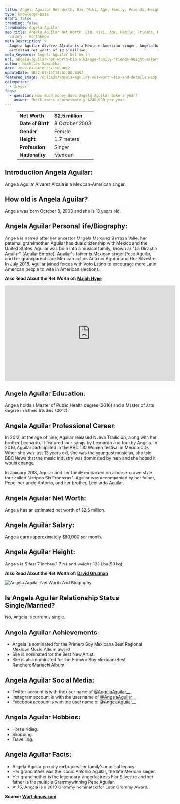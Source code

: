 ```yaml
---
title: Angela Aguilar Net Worth, Bio, Wiki, Age, Family, Friends, Height & Salary
type: knowledge-base
draft: false
trending: false
trendname: Angela Aguilar
seo_title: Angela Aguilar Net Worth, Bio, Wiki, Age, Family, Friends, Height &
  Salary - Worthknow
meta_Description: >
  Angela Aguilar Alvarez Alcala is a Mexican-American singer. Angela has an
  estimated net worth of $2.5 million.
meta_Keywords: Angela Aguilar Net Worth
url: angela-aguilar-net-worth-bio-wiki-age-family-friends-height-salary
author: Nicholas Samantha
date: 2022-04-04T05:57:50.801Z
updateDate: 2022-07-15T14:53:00.839Z
featured_Image: /uploads/angela-aguilar-net-worth-bio-and-details.webp
categories:
  - Singer
faqs:
  - question: How much money does Angela Aguilar make a year?
    answer: Sheck earns approximately $240,000 per year.
---
```

<figure class="wp-block-table is-style-stripes">
  <table>
    <tbody>
      <tr>
        <td>
          <strong>Net Worth</strong>
        </td>
        <td>
          <strong>$2.5 million</strong>
        </td>
      </tr>
      <tr>
        <td>
          <strong>Date of Birth</strong>
        </td>
        <td>8 October 2003</td>
      </tr>
      <tr>
        <td>
          <strong>Gender</strong>
        </td>
        <td>Female</td>
      </tr>
      <tr>
        <td>
          <strong>Height:</strong>
        </td>
        <td>1.7 meters</td>
      </tr>
      <tr>
        <td>
          <strong>Profession</strong>
        </td>
        <td>Singer</td>
      </tr>
      <tr>
        <td>
          <strong>Nationality</strong>
        </td>
        <td>Mexican</td>
      </tr>
    </tbody>
  </table>
</figure>

## **Introduction Angela Aguilar:**

Angela Aguilar Alvarez Alcala is a Mexican-American singer. 

## **How old is Angela Aguilar?**

Angela was born October 8, 2003 and she is 18 years old.

## **Angela Aguilar Personal life/Biography:**

Angela is named after her ancestor Mngela Marquez Barraza Valle, her paternal grandmother. Aguilar has dual citizenship with Mexico and the United States. Aguilar was born into a musical family, known as "La Dinastía Aguilar" (Aguilar Empire). Aguilar's father is Mexican singer Pepe Aguilar, and her grandparents are Mexican actors Antonio Aguilar and Flor Silvestre. In July 2018, Aguilar joined forces with Voto Latino to encourage more Latin American people to vote in American elections.

**Also Read About the Net Worth of: <a href="https://worthknow.com/majah-hype-net-worth-bio-wiki-age-family-friends-height-salary/" target="_blank" rel="noopener">Majah Hype</a>**

<iframe width="560" height="315" src="https://www.youtube.com/embed/IrqGkKjWL7k" title="YouTube video player" frameborder="0" allow="accelerometer; autoplay; clipboard-write; encrypted-media; gyroscope; picture-in-picture" allowfullscreen></iframe>

## **Angela Aguilar Education:**

Angela holds a Master of Public Health degree (2016) and a Master of Arts degree in Ethnic Studies (2013).

## **Angela Aguilar Professional Career:**

In 2012, at the age of nine, Aguilar released Nueva Tradicion, along with her brother Leonardo. It featured four songs by Leonardo and four by Angela. In 2016, Aguilar participated in the BBC 100 Women festival in Mexico City. When she was just 13 years old, she was the youngest musician, she told BBC News that the music industry was dominated by men and she hoped it would change.

In January 2018, Aguilar and her family embarked on a horse-drawn style tour called "Jaripeo Sin Fronteras". Aguilar was accompanied by her father, Pepe, her uncle Antonio, and her brother, Leonardo Aguilar. 

## **Angela Aguilar Net Worth:**

Angela has an estimated net worth of $2.5 million.

## **Angela Aguilar Salary:**

Angela earns approximately $80,000 per month.

## **Angela Aguilar Height:**

Angela is 5 feet 7 inches(1.7 m) and weighs 128 Lbs(58 kg).

**Also Read About the Net Worth of: <a href="https://worthknow.com/david-grutman-net-worth-bio-wiki-age-family-friends-height-salary/" target="_blank" rel="noopener">David Grutman</a>**

![Angela Aguilar Net Worth And Biography](/uploads/angela-aguilar-net-worth.webp)

## **Is Angela Aguilar Relationship Status Single/Married?**

No, Angela is currently single.

## **Angela Aguilar Achievements:**

* Angela is nominated for the Primero Soy Mexicana Best Regional Mexican Music Album award
* She is nominated for the Best New Artist.
* She is also nominated for the Primero Soy MexicanaBest Ranchero/Mariachi Album.

## **Angela Aguilar Social Media:**

* Twitter account is with the user name of <a href="https://twitter.com/angelaaguilar__" target="_blank" rel="nofollow" rel="noopener">@AngelaAguilar__</a>
* Instagram account is with the user name of <a href="https://www.instagram.com/angela*aguilar*/" target="_blank" rel="nofollow" rel="noopener">@AngelaAguilar__</a>
* Facebook account is with the user name of <a href="https://www.facebook.com/AngelaAguilarOficial" target="_blank" rel="nofollow" rel="noopener">@AngelaAguilar__</a>

## **Angela Aguilar Hobbies:**

* Horse riding.
* Shopping.
* Travelling.

## **Angela Aguilar Facts:**

* Angela Aguilar proudly embraces her family's musical legacy. 
* Her grandfather was the iconic Antonio Aguilar, the late Mexican singer. 
* Her grandmother is the legendary singer/actress Flor Silvestre and her father is the multiple Grammywinning Pepe Aguilar. 
* At 15, Angela is a 2019 Grammy nominated for Latin Grammy Award.

**Source: <a href="https://worthknow.com/" target="_blank" rel="noopener">Worthknow.com</a>**